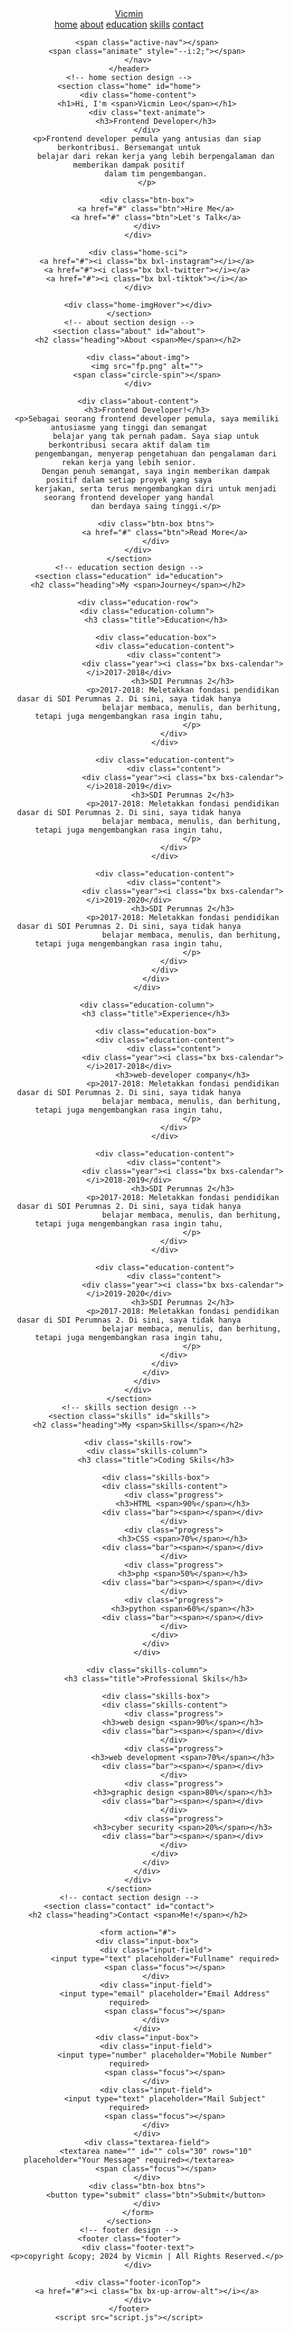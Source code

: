 <!DOCTYPE html>
<html lang="en">
<head>
    <meta charset="UTF-8">
    <meta http-equiv="X-UA-Compatible" content="IE=edge">
    <meta name="viewport" content="width=device-width, initial-scale=1.0">
    <title>Complete Responsive Personal Portfolio Website HTML CSS Javascript | Codehal</title>
    <link rel="stylesheet" href="style.css">
    <!-- box icons -->
    <link href='https://unpkg.com/boxicons@2.1.4/css/boxicons.min.css' rel='stylesheet'>
</head>
<body>
    <!-- header design -->
    <header class="header">
        <a href="#" class="logo">Vicmin<span class="animate" style="--i:1;"></span></a>
        <div class="bx bx-menu" id="menu-icon"></div>
        <nav class="navbar">
            <a href="#home" >home</a>
            <a href="#about">about</a>
            <a href="#education">education</a>
            <a href="#skills">skills</a>
            <a href="#contact">contact</a>

            <span class="active-nav"></span>
            <span class="animate" style="--i:2;"></span>
        </nav>
    </header>
    <!-- home section design -->
    <section class="home" id="home">
        <div class="home-content">
            <h1>Hi, I'm <span>Vicmin Leo</span></h1>
            <div class="text-animate">
                <h3>Frontend Developer</h3>
            </div>
            <p>Frontend developer pemula yang antusias dan siap berkontribusi. Bersemangat untuk
                belajar dari rekan kerja yang lebih berpengalaman dan memberikan dampak positif
                dalam tim pengembangan.
            </p>

            <div class="btn-box">
                <a href="#" class="btn">Hire Me</a>
                <a href="#" class="btn">Let's Talk</a>
            </div>
        </div>

        <div class="home-sci">
            <a href="#"><i class="bx bxl-instagram"></i></a>
            <a href="#"><i class="bx bxl-twitter"></i></a>
            <a href="#"><i class="bx bxl-tiktok"></i></a>
        </div>

        <div class="home-imgHover"></div>
    </section>
    <!-- about section design -->
    <section class="about" id="about">
        <h2 class="heading">About <span>Me</span></h2>

        <div class="about-img">
            <img src="fp.png" alt="">
            <span class="circle-spin"></span>
        </div>

        <div class="about-content">
            <h3>Frontend Developer!</h3>
            <p>Sebagai seorang frontend developer pemula, saya memiliki antusiasme yang tinggi dan semangat
                belajar yang tak pernah padam. Saya siap untuk berkontribusi secara aktif dalam tim
                pengembangan, menyerap pengetahuan dan pengalaman dari rekan kerja yang lebih senior.
                Dengan penuh semangat, saya ingin memberikan dampak positif dalam setiap proyek yang saya
                kerjakan, serta terus mengembangkan diri untuk menjadi seorang frontend developer yang handal
                dan berdaya saing tinggi.</p>
            
                <div class="btn-box btns">
                    <a href="#" class="btn">Read More</a>
                </div>
        </div>
    </section>
    <!-- education section design -->
    <section class="education" id="education">
        <h2 class="heading">My <span>Journey</span></h2>

        <div class="education-row">
            <div class="education-column">
                <h3 class="title">Education</h3>

                <div class="education-box">
                    <div class="education-content">
                        <div class="content">
                            <div class="year"><i class="bx bxs-calendar"></i>2017-2018</div>
                            <h3>SDI Perumnas 2</h3>
                            <p>2017-2018: Meletakkan fondasi pendidikan dasar di SDI Perumnas 2. Di sini, saya tidak hanya
                                belajar membaca, menulis, dan berhitung, tetapi juga mengembangkan rasa ingin tahu,
                                </p>
                        </div>
                    </div>

                    <div class="education-content">
                        <div class="content">
                            <div class="year"><i class="bx bxs-calendar"></i>2018-2019</div>
                            <h3>SDI Perumnas 2</h3>
                            <p>2017-2018: Meletakkan fondasi pendidikan dasar di SDI Perumnas 2. Di sini, saya tidak hanya
                                belajar membaca, menulis, dan berhitung, tetapi juga mengembangkan rasa ingin tahu,
                                </p>
                        </div>
                    </div>

                    <div class="education-content">
                        <div class="content">
                            <div class="year"><i class="bx bxs-calendar"></i>2019-2020</div>
                            <h3>SDI Perumnas 2</h3>
                            <p>2017-2018: Meletakkan fondasi pendidikan dasar di SDI Perumnas 2. Di sini, saya tidak hanya
                                belajar membaca, menulis, dan berhitung, tetapi juga mengembangkan rasa ingin tahu,
                                </p>
                        </div>
                    </div>
                </div>
            </div>

            <div class="education-column">
                <h3 class="title">Experience</h3>

                <div class="education-box">
                    <div class="education-content">
                        <div class="content">
                            <div class="year"><i class="bx bxs-calendar"></i>2017-2018</div>
                            <h3>web-developer company</h3>
                            <p>2017-2018: Meletakkan fondasi pendidikan dasar di SDI Perumnas 2. Di sini, saya tidak hanya
                                belajar membaca, menulis, dan berhitung, tetapi juga mengembangkan rasa ingin tahu,
                                </p>
                        </div>
                    </div>

                    <div class="education-content">
                        <div class="content">
                            <div class="year"><i class="bx bxs-calendar"></i>2018-2019</div>
                            <h3>SDI Perumnas 2</h3>
                            <p>2017-2018: Meletakkan fondasi pendidikan dasar di SDI Perumnas 2. Di sini, saya tidak hanya
                                belajar membaca, menulis, dan berhitung, tetapi juga mengembangkan rasa ingin tahu,
                                </p>
                        </div>
                    </div>

                    <div class="education-content">
                        <div class="content">
                            <div class="year"><i class="bx bxs-calendar"></i>2019-2020</div>
                            <h3>SDI Perumnas 2</h3>
                            <p>2017-2018: Meletakkan fondasi pendidikan dasar di SDI Perumnas 2. Di sini, saya tidak hanya
                                belajar membaca, menulis, dan berhitung, tetapi juga mengembangkan rasa ingin tahu,
                                </p>
                        </div>
                    </div>
                </div>
            </div>
        </div>
    </section>
    <!-- skills section design -->
    <section class="skills" id="skills">
        <h2 class="heading">My <span>Skills</span></h2>

        <div class="skills-row">
            <div class="skills-column">
                <h3 class="title">Coding Skils</h3>

                <div class="skills-box">
                    <div class="skills-content">
                        <div class="progress">
                            <h3>HTML <span>90%</span></h3>
                            <div class="bar"><span></span></div>
                        </div>
                        <div class="progress">
                            <h3>CSS <span>70%</span></h3>
                            <div class="bar"><span></span></div>
                        </div>
                        <div class="progress">
                            <h3>php <span>50%</span></h3>
                            <div class="bar"><span></span></div>
                        </div>
                        <div class="progress">
                            <h3>python <span>60%</span></h3>
                            <div class="bar"><span></span></div>
                        </div>
                    </div>
                </div>
            </div>
            
            <div class="skills-column">
                <h3 class="title">Professional Skils</h3>

                <div class="skills-box">
                    <div class="skills-content">
                        <div class="progress">
                            <h3>web design <span>90%</span></h3>
                            <div class="bar"><span></span></div>
                        </div>
                        <div class="progress">
                            <h3>web development <span>70%</span></h3>
                            <div class="bar"><span></span></div>
                        </div>
                        <div class="progress">
                            <h3>graphic design <span>80%</span></h3>
                            <div class="bar"><span></span></div>
                        </div>
                        <div class="progress">
                            <h3>cyber security <span>20%</span></h3>
                            <div class="bar"><span></span></div>
                        </div>
                    </div>
                </div>
            </div>
        </div>
    </section>
    <!-- contact section design -->
    <section class="contact" id="contact">
        <h2 class="heading">Contact <span>Me!</span></h2>

        <form action="#">
            <div class="input-box">
                <div class="input-field">
                    <input type="text" placeholder="Fullname" required>
                    <span class="focus"></span>
                </div>
                <div class="input-field">
                    <input type="email" placeholder="Email Address" required>
                    <span class="focus"></span>
                </div>
            </div>
            <div class="input-box">
                <div class="input-field">
                    <input type="number" placeholder="Mobile Number" required>
                    <span class="focus"></span>
                </div>
                <div class="input-field">
                    <input type="text" placeholder="Mail Subject" required>
                    <span class="focus"></span>
                </div>
            </div>
            <div class="textarea-field">
                <textarea name="" id="" cols="30" rows="10" placeholder="Your Message" required></textarea>
                <span class="focus"></span>
            </div>
            <div class="btn-box btns">
                <button type="submit" class="btn">Submit</button>
            </div>
        </form>
    </section>
    <!-- footer design -->
    <footer class="footer">
        <div class="footer-text">
            <p>copyright &copy; 2024 by Vicmin | All Rights Reserved.</p>
        </div>

        <div class="footer-iconTop">
            <a href="#"><i class="bx bx-up-arrow-alt"></i></a>
        </div>
    </footer>
    <script src="script.js"></script>
</body>
</html>
